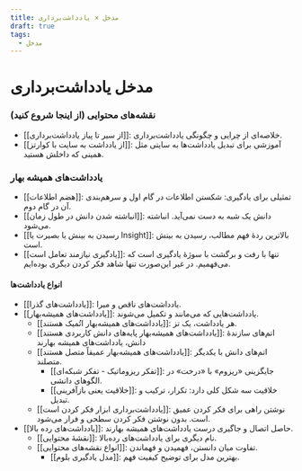 ```yaml
---
title: مدخل × یادداشت‌برداری
draft: true
tags:
  - مدخل
---
```


# مدخل یادداشت‌برداری
### نقشه‌های محتوایی (از اینجا شروع کنید)
- [[از سیر تا پیاز یادداشت‌برداری]]: خلاصه‌ای از چرایی و چگونگی یادداشت‌برداری.
- [[از یادداشت به سایت با کوارتز]]: آموزشی برای تبدیل یادداشت‌ها به سایتی مثل همینی که داخلش هستید.

### یادداشت‌های همیشه بهار

- [[هضم اطلاعات]]: تمثیلی برای یادگیری: شکستن اطلاعات در گام اول و سرهم‌بندی آن در گام دوم.
- [[انباشته شدن دانش در طول زمان]]: دانش یک شبه به دست نمی‌آید. انباشته می‌شود.
- [[رسیدن به بینش یا بصیرت یا Insight]]: بالاترین ردهٔ فهم مطالب، رسیدن به بینش است.
- [[یادگیری نیازمند تعامل است]]: تنها با رفت و برگشت با سوژهٔ یادگیری است که می‌فهمیم. در غیر این‌صورت تنها شاهد فکر کردن دیگری بوده‌ایم.

#### انواع یادداشت‌ها
- [[یادداشت‌های گذرا]]: یادداشت‌های ناقص و میرا.
- [[یادداشت‌های همیشه‌بهار]]: یادداشت‌هایی که می‌مانند و تکمیل می‌شوند.
	- [[یادداشت‌های همیشه‌بهار اتُمیک هستند]]: هر یادداشت، یک تز.
	- [[یادداشت‌های همیشه‌بهار پایه‌های دانش کاربردی هستند]]: اتم‌های سازندهٔ دانش، یادداشت‌های همیشه بهارند
	- [[یادداشت‌های همیشه‌بهار عمیقاً متصل هستند]]: اتم‌های دانش با یکدیگر متصلند.
		-  [[تفکر ریزوماتیک - تفکر شبکه‌ای]]: جایگزینی «ریزوم» با «درخت» در الگوهای دانشی.
		-  [[خلاقیت یعنی بازآفرینی]]: خلاقیت سه شکل کلی دارد: تکرار، ترکیب و تبدیل.
	- [[یادداشت‌برداری ابزار فکر کردن است]]: نوشتن راهی برای فکر کردن عمیق است. بدون نوشتن فکر کردن سطحی و فرار می‌شود.
- [[یادداشت‌های رده بالا]]: حاصل اتصال و جاگیری درست یادداشت‌های همیشه بهارند.
	- [[نقشهٔ محتوایی]]: نام دیگری برای یادداشت‌های رده‌بالا.
	- [[انواع نقشه‌های محتوایی]]: تفاوت میان دانستن، فهمیدن و فهماندن.
		- [[مدل یادگیری بلوم]]: بهترین مدل برای توضیح کیفیت فهم.